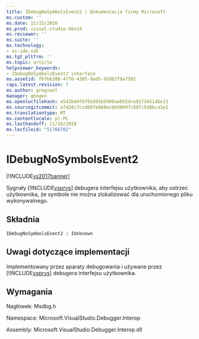 ```yaml
---
title: IDebugNoSymbolsEvent2 | Dokumentacja firmy Microsoft
ms.custom: ''
ms.date: 11/15/2016
ms.prod: visual-studio-dev14
ms.reviewer: ''
ms.suite: ''
ms.technology:
- vs-ide-sdk
ms.tgt_pltfrm: ''
ms.topic: article
helpviewer_keywords:
- IDebugNoSymbolsEvent2 interface
ms.assetid: f6fb6388-47f6-4385-9ad5-95d62f9a7592
caps.latest.revision: 7
ms.author: gregvanl
manager: ghogen
ms.openlocfilehash: e541bd4f6792d91b9306ae655dce91716514be13
ms.sourcegitcommit: af428c7ccd007e668ec0dd8697c88fc5d8bca1e2
ms.translationtype: MT
ms.contentlocale: pl-PL
ms.lasthandoff: 11/16/2018
ms.locfileid: "51766702"
---
```

# <a name="idebugnosymbolsevent2"></a>IDebugNoSymbolsEvent2
[!INCLUDE[vs2017banner](../../../includes/vs2017banner.md)]

Sygnały [!INCLUDE[vsprvs](../../../includes/vsprvs-md.md)] debugera interfejsu użytkownika, aby ostrzec użytkownika, że symbole nie można zlokalizować dla uruchomionego pliku wykonywalnego.  
  
## <a name="syntax"></a>Składnia  
  
```  
IDebugNoSymbolsEvent2 : IUnknown  
```  
  
## <a name="notes-for-implementers"></a>Uwagi dotyczące implementacji  
 Implementowany przez aparaty debugowania i używane przez [!INCLUDE[vsprvs](../../../includes/vsprvs-md.md)] debugera interfejsu użytkownika.  
  
## <a name="requirements"></a>Wymagania  
 Nagłówek: Msdbg.h  
  
 Namespace: Microsoft.VisualStudio.Debugger.Interop  
  
 Assembly: Microsoft.VisualStudio.Debugger.Interop.dll

